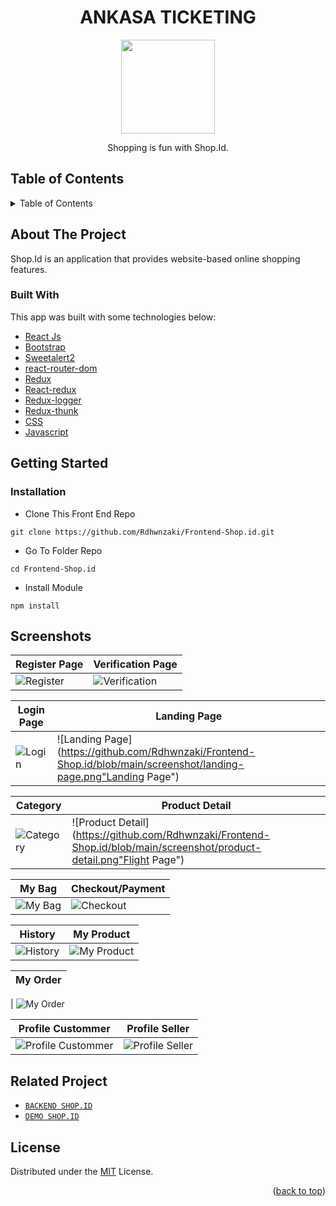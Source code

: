 <h1 align="center">ANKASA TICKETING</h1>

<p align="center">
  <img height="150" src="https://github.com/Rdhwnzaki/Frontend-Shop.id/blob/main/screenshot/logo.png"  />
</p>
 <p align="center">
    Shopping is fun with Shop.Id.
  </p>

<!-- TABLE OF CONTENTS -->

## Table of Contents

<details>
  <summary>Table of Contents</summary>
  <ol>
    <li>
      <a href="#about-the-project">About The Project</a>
      <ul>
        <li><a href="#built-with">Built with</a></li>
      </ul>
    </li>
    <li>
      <a href="#getting-started">Getting Started</a>
      <ul>
        <li><a href="#installation">Installation</a></li>
      </ul>
    </li>
    <li><a href="#screenshots">Screenshots</a></li>
    <li><a href="#related-project">Related Project</a></li>
    <li><a href="#license">License</a></li>
  </ol>
</details>

## About The Project

Shop.Id is an application that provides website-based online shopping features.

### Built With

This app was built with some technologies below:

- [React Js](https://reactjs.org)
- [Bootstrap](https://www.npmjs.com/package/bootstrap)
- [Sweetalert2](https://www.npmjs.com/package/sweetalert2)
- [react-router-dom](https://www.npmjs.com/package/react-router-dom)
- [Redux](https://www.npmjs.com/package/redux)
- [React-redux](https://www.npmjs.com/package/react-redux)
- [Redux-logger](https://www.npmjs.com/package/redux-logger)
- [Redux-thunk](https://www.npmjs.com/search?q=redux-thunk)
- [CSS](https://developer.mozilla.org/en-US/docs/Web/CSS?retiredLocale=id)
- [Javascript](https://www.javascript.com/)

<!-- GETTING STARTED -->

## Getting Started

### Installation

- Clone This Front End Repo

```
git clone https://github.com/Rdhwnzaki/Frontend-Shop.id.git
```

- Go To Folder Repo

```
cd Frontend-Shop.id
```

- Install Module

```
npm install
```

## Screenshots

| Register Page                                                                                                | Verification Page                                                                                                        |
| ------------------------------------------------------------------------------------------------------------ | ------------------------------------------------------------------------------------------------------------------------ |
| ![Register](https://github.com/Rdhwnzaki/Frontend-Shop.id/blob/main/screenshot/register.png "Register Page") | ![Verification](https://github.com/Rdhwnzaki/Frontend-Shop.id/blob/main/screenshot/verification.png "Verification Page") |

| Login Page                                                                                          | Landing Page                                                                                                       |
| --------------------------------------------------------------------------------------------------- | ------------------------------------------------------------------------------------------------------------------ |
| ![Login](https://github.com/Rdhwnzaki/Frontend-Shop.id/blob/main/screenshot/login.png "Login Page") | ![Landing Page](https://github.com/Rdhwnzaki/Frontend-Shop.id/blob/main/screenshot/landing-page.png"Landing Page") |

| Category                                                                                                | Product Detail                                                                                                        |
| ------------------------------------------------------------------------------------------------------- | --------------------------------------------------------------------------------------------------------------------- |
| ![Category](https://github.com/Rdhwnzaki/Frontend-Shop.id/blob/main/screenshot/category.png "Category") | ![Product Detail](https://github.com/Rdhwnzaki/Frontend-Shop.id/blob/main/screenshot/product-detail.png"Flight Page") |

| My Bag                                                                                           | Checkout/Payment                                                                                        |
| ------------------------------------------------------------------------------------------------ | ------------------------------------------------------------------------------------------------------- |
| ![My Bag](https://github.com/Rdhwnzaki/Frontend-Shop.id/blob/main/screenshot/mybag.png "My Bag") | ![Checkout](https://github.com/Rdhwnzaki/Frontend-Shop.id/blob/main/screenshot/checkout.png "Checkout") |

| History                                                                                              | My Product                                                                                                   |
| ---------------------------------------------------------------------------------------------------- | ------------------------------------------------------------------------------------------------------------ |
| ![History](https://github.com/Rdhwnzaki/Frontend-Shop.id/blob/main/screenshot/history.png "History") | ![My Product](https://github.com/Rdhwnzaki/Frontend-Shop.id/blob/main/screenshot/myproduct.png "My Product") |

| My Order |
| -------- |

| ![My Order](https://github.com/Rdhwnzaki/Frontend-Shop.id/blob/main/screenshot/myorder.png "My Order")

| Profile Custommer                                                                                                                  | Profile Seller                                                                                                            |
| ---------------------------------------------------------------------------------------------------------------------------------- | ------------------------------------------------------------------------------------------------------------------------- |
| ![Profile Custommer](https://github.com/Rdhwnzaki/Frontend-Shop.id/blob/main/screenshot/profile-custommer.png "Profile Custommer") | ![Profile Seller](https://github.com/Rdhwnzaki/Frontend-Shop.id/blob/main/screenshot/profile-seller.png "Profile Seller") |

## Related Project

- [`BACKEND SHOP.ID`](https://github.com/Rdhwnzaki/Backend-Shop.id)
- [`DEMO SHOP.ID`](https://warm-salamander-212510.netlify.app)

## License

Distributed under the [MIT](/LICENSE) License.

<p align="right">(<a href="#top">back to top</a>)</p>
